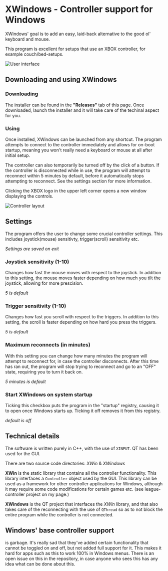# XWindows - Controller support for Windows
XWindows' goal is to add an easy, laid-back alternative to the good ol' keyboard and mouse.

This program is excellent for setups that use an XBOX controller, for example couch/bed-setups.

![User interface](https://i.gyazo.com/3e696df2bad2045cd38bd519faf6695f.png)

## Downloading and using XWindows
### Downloading
The installer can be found in the **"Releases"** tab of this page. Once downloaded, launch the installer and it will take care of the techinal aspect for you.

### Using
Once installed, XWindows can be launched from any shortcut. The program attempts to connect to the controller immediately and allows for on-boot startup, meaning you won't really need a keyboard or mouse at all after initial setup.

The controller can also temporarily be turned off by the click of a button. If the controller is disconnected while in use, the program will attempt to reconnect within 5 minutes by default, before it automatically stops attempting to reconnect. See the settings section for more information.

Clicking the XBOX logo in the upper left corner opens a new window displaying the controls.

![Controller layout](https://i.gyazo.com/65ffa6266d6ff25d37d3f5cd28bb18d9.png)

## Settings
The program offers the user to change some crucial controller settings.
This includes joystick(mouse) sensitivty, trigger(scroll) sensitivity etc.

*Settings are saved on exit*

### Joystick sensitivity (1-10)
Changes how fast the mouse moves with respect to the joystick.
In addition to this setting, the mouse moves faster depending on how much you tilt the joystick, allowing for more prescision.

*5 is default*

### Trigger sensitivity (1-10)
Changes how fast you scroll with respect to the triggers.
In addition to this setting, the scroll is faster depending on how hard you press the triggers.

*5 is default*

### Maximum reconnects (in minutes)
With this setting you can change how many minutes the program will attempt to reconnect for, in case the controller disconnects.
After this time has ran out, the program will stop trying to reconnect and go to an "OFF" state, requiring you to turn it back on.

*5 minutes is default*

### Start XWindows on system startup
Ticking this checkbox puts the program in the "startup" registry, causing it to open once Windows starts up.
Ticking it off removes it from this registry.

*default is off*

## Technical details
The software is written purely in C++, with the use of `XINPUT`.
QT has been used for the GUI.

There are two source code directories: *XWin* & *XWindows*

**XWin** is the static library that contains all the controller functionality. This library interfaces a `Controller` object used by the GUI. This library can be used as a framework for other controller applications for Windows, although it may require some code modifications for certain games etc. (see league-controller project on my page.)

**XWindows** is the QT project that interfaces the *XWin* library, and that also takes care of the reconnecting with the use of `QThread` so as to not block the entire program while the controller is not connected.

## Windows' base controller support
is garbage. It's really sad that they've added certain functionality that cannot be toggled on and off, but not added full support for it. This makes it hard for apps such as this to work 100% in Windows menus. There is an open issue on this in the repository, in case anyone who sees this has any idea what can be done about this.

